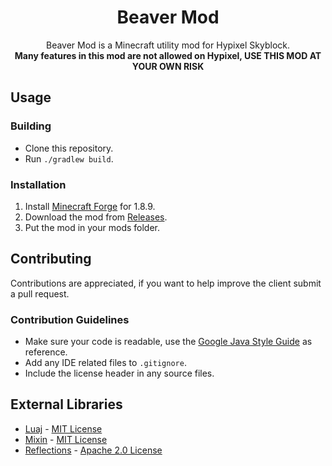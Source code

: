 <h1 align="center">Beaver Mod</h1>

<div align="center">

Beaver Mod is a Minecraft utility mod for Hypixel Skyblock.<br>
**Many features in this mod are not allowed on Hypixel, USE THIS MOD AT YOUR OWN RISK**

</div>

## Usage

### Building
- Clone this repository.
- Run `./gradlew build`.

### Installation
1. Install [Minecraft Forge](https://files.minecraftforge.net/net/minecraftforge/forge/index_1.8.9.html) for 1.8.9.
2. Download the mod from [Releases](https://github.com/Beaver-Mod/Beaver-Mod/releases).
3. Put the mod in your mods folder.

## Contributing
Contributions are appreciated, if you want to help improve the client submit a pull request.

### Contribution Guidelines
- Make sure your code is readable, use the [Google Java Style Guide](https://google.github.io/styleguide/javaguide.html) as reference.
- Add any IDE related files to `.gitignore`.
- Include the license header in any source files.

## External Libraries
- [Luaj](https://github.com/luaj/luaj) - [MIT License](https://github.com/luaj/luaj/blob/master/LICENSE)
- [Mixin](https://github.com/SpongePowered/Mixin) - [MIT License](https://github.com/SpongePowered/Mixin/blob/master/LICENSE.txt)
- [Reflections](https://github.com/ronmamo/reflections) - [Apache 2.0 License](https://github.com/ronmamo/reflections/blob/master/LICENSE-2.0.txt)
